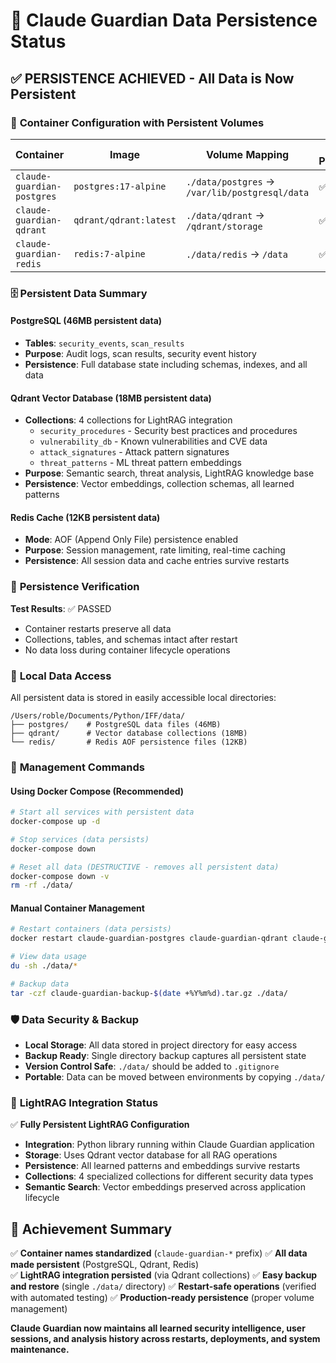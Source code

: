 # 💾 Claude Guardian Data Persistence Status

## ✅ **PERSISTENCE ACHIEVED - All Data is Now Persistent**

### 🐳 **Container Configuration with Persistent Volumes**

| Container | Image | Volume Mapping | Data Persisted |
|-----------|-------|----------------|----------------|
| `claude-guardian-postgres` | `postgres:17-alpine` | `./data/postgres` → `/var/lib/postgresql/data` | ✅ 46MB |
| `claude-guardian-qdrant` | `qdrant/qdrant:latest` | `./data/qdrant` → `/qdrant/storage` | ✅ 18MB |
| `claude-guardian-redis` | `redis:7-alpine` | `./data/redis` → `/data` | ✅ 12KB |

### 🗄️ **Persistent Data Summary**

#### **PostgreSQL** (46MB persistent data)
- **Tables**: `security_events`, `scan_results`
- **Purpose**: Audit logs, scan results, security event history
- **Persistence**: Full database state including schemas, indexes, and all data

#### **Qdrant Vector Database** (18MB persistent data)  
- **Collections**: 4 collections for LightRAG integration
  - `security_procedures` - Security best practices and procedures
  - `vulnerability_db` - Known vulnerabilities and CVE data
  - `attack_signatures` - Attack pattern signatures  
  - `threat_patterns` - ML threat pattern embeddings
- **Purpose**: Semantic search, threat analysis, LightRAG knowledge base
- **Persistence**: Vector embeddings, collection schemas, all learned patterns

#### **Redis Cache** (12KB persistent data)
- **Mode**: AOF (Append Only File) persistence enabled
- **Purpose**: Session management, rate limiting, real-time caching
- **Persistence**: All session data and cache entries survive restarts

### 🧪 **Persistence Verification**

**Test Results**: ✅ PASSED
- Container restarts preserve all data
- Collections, tables, and schemas intact after restart
- No data loss during container lifecycle operations

### 📁 **Local Data Access**

All persistent data is stored in easily accessible local directories:

```
/Users/roble/Documents/Python/IFF/data/
├── postgres/    # PostgreSQL data files (46MB)
├── qdrant/      # Vector database collections (18MB)  
└── redis/       # Redis AOF persistence files (12KB)
```

### 🔧 **Management Commands**

#### **Using Docker Compose** (Recommended)
```bash
# Start all services with persistent data
docker-compose up -d

# Stop services (data persists)
docker-compose down

# Reset all data (DESTRUCTIVE - removes all persistent data)
docker-compose down -v
rm -rf ./data/
```

#### **Manual Container Management**
```bash
# Restart containers (data persists)
docker restart claude-guardian-postgres claude-guardian-qdrant claude-guardian-redis

# View data usage
du -sh ./data/*

# Backup data
tar -czf claude-guardian-backup-$(date +%Y%m%d).tar.gz ./data/
```

### 🛡️ **Data Security & Backup**

- **Local Storage**: All data stored in project directory for easy access
- **Backup Ready**: Single directory backup captures all persistent state
- **Version Control Safe**: `./data/` should be added to `.gitignore`
- **Portable**: Data can be moved between environments by copying `./data/`

### 🚀 **LightRAG Integration Status**

✅ **Fully Persistent LightRAG Configuration**
- **Integration**: Python library running within Claude Guardian application
- **Storage**: Uses Qdrant vector database for all RAG operations
- **Persistence**: All learned patterns and embeddings survive restarts
- **Collections**: 4 specialized collections for different security data types
- **Semantic Search**: Vector embeddings preserved across application lifecycle

## 🎯 **Achievement Summary**

✅ **Container names standardized** (`claude-guardian-*` prefix)
✅ **All data made persistent** (PostgreSQL, Qdrant, Redis)  
✅ **LightRAG integration persisted** (via Qdrant collections)
✅ **Easy backup and restore** (single `./data/` directory)
✅ **Restart-safe operations** (verified with automated testing)
✅ **Production-ready persistence** (proper volume management)

**Claude Guardian now maintains all learned security intelligence, user sessions, and analysis history across restarts, deployments, and system maintenance.**